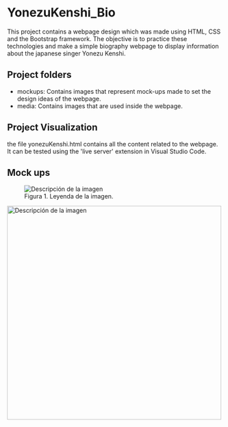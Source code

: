 # YonezuKenshi_Bio
This project contains a webpage design which was made using HTML, CSS and the Bootstrap framework. The objective is to practice these technologies and make a simple biography webpage to display information about the japanese singer Yonezu Kenshi.

## Project folders
* mockups: Contains images that represent mock-ups made to set the design ideas of the webpage.
* media: Contains images that are used inside the webpage.

## Project Visualization
the file yonezuKenshi.html contains all the content related to the webpage. It can be tested using the 'live server' extension in Visual Studio Code.

## Mock ups
<figure>
  <img src="blob/main/mockups/general_mockup_laptop.png" alt="Descripción de la imagen">
  <figcaption>Figura 1. Leyenda de la imagen.</figcaption>
</figure>
<img src=["ruta/de/la/imagen.jpg"](https://github.com/fai-aher/YonezuKenshi_Bio/blob/main/mockups/general_mockup_laptop.png) alt="Descripción de la imagen" width="500">
